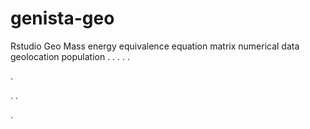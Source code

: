 # genista-geo
Rstudio Geo Mass energy equivalence equation matrix numerical data geolocation population
.
.
.
.
.




.






















.
.




















.

